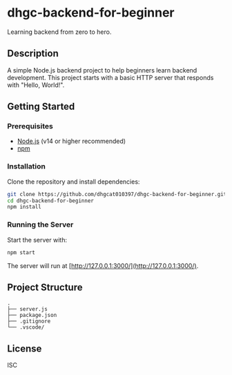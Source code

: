 # dhgc-backend-for-beginner

Learning backend from zero to hero.

## Description

A simple Node.js backend project to help beginners learn backend development. This project starts with a basic HTTP server that responds with "Hello, World!".

## Getting Started

### Prerequisites

- [Node.js](https://nodejs.org/) (v14 or higher recommended)
- [npm](https://www.npmjs.com/)

### Installation

Clone the repository and install dependencies:

```sh
git clone https://github.com/dhgcat010397/dhgc-backend-for-beginner.git
cd dhgc-backend-for-beginner
npm install
```

### Running the Server

Start the server with:

```sh
npm start
```

The server will run at [http://127.0.0.1:3000/](http://127.0.0.1:3000/).

## Project Structure

```
.
├── server.js
├── package.json
├── .gitignore
└── .vscode/
```

## License

ISC

##
